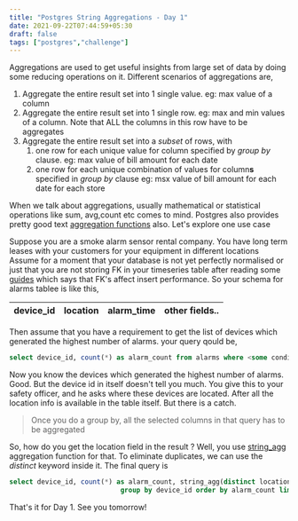 ```yaml
---
title: "Postgres String Aggregations - Day 1"
date: 2021-09-22T07:44:59+05:30
draft: false
tags: ["postgres","challenge"]
---
```

   
Aggregations are used to get useful insights from large set of data by doing some reducing operations on it. Different scenarios of aggregations are,

1. Aggregate the entire result set into 1 single value. eg: max value of a column
2. Aggregate the entire result set into 1 single row. eg: max and min values of a column. Note that ALL the columns in this row have to be aggregates
3. Aggregate the entire result set into a _subset_ of rows, with 
   1. one row for each unique value for column specified by _group by_ clause. eg: max value of bill amount for each date
   2. one row for each unique combination of values for column**s** specified in _group by_ clause eg: msx value of bill amount for each date for each store
   
When we talk about aggregations, usually mathematical or statistical operations like sum, avg,count etc comes to mind. 
Postgres also provides pretty good text [aggregation functions](https://www.postgresql.org/docs/13/functions-aggregate.html) also. Let's explore one use case

Suppose you are a smoke alarm sensor rental company. You have long term leases with your customers for your equipment in different locations  
Assume for a moment that your database is not yet perfectly normalised or just that you are not storing FK in your timeseries table 
after reading some [guides](https://blog.timescale.com/blog/13-tips-to-improve-postgresql-insert-performance/) which says that FK's 
affect insert performance. So your schema for alarms tablee is like this,

|device_id|location|alarm_time|other fields.. |
| ---     | ---         |  ---     | ---          |

Then assume that you have a requirement to get the list of devices which generated the highest number of alarms. your query qould be,

```sql
select device_id, count(*) as alarm_count from alarms where <some condition> group by device_id order by alarm_count limit 10 
```

Now you know the devices which generated the highest number of alarms. Good. But the device id in itself doesn't tell you much. 
You give this to your safety officer, and he asks where these devices are located. After all the location info is available in the table 
itself. But there is a catch.

>Once you do a group by, all the selected columns in that query has to be aggregated

So, how do you get the location field in the result ? Well, you use [string_agg](https://popsql.com/learn-sql/postgresql/how-to-use-stringagg-in-postgresql)
aggregation function for that. To eliminate duplicates, we can use the *distinct* keyword inside it. The final query is

```sql
select device_id, count(*) as alarm_count, string_agg(distinct location, '') from alarms where <some condition> 
                            group by device_id order by alarm_count limit 10
```

That's it for Day 1. See you tomorrow!